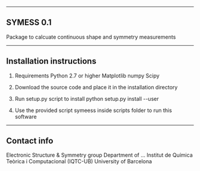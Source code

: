 ---------------------------------------------------------
SYMESS 0.1
---------------------------------------------------------
Package to calcuate continuous shape and symmetry measurements

---------------------------------------------------------
Installation instructions
---------------------------------------------------------
1. Requirements
Python 2.7 or higher
Matplotlib
numpy
Scipy

2. Download the source code and place it in the installation 
directory

3. Run setup.py script to install
python setup.py install --user

4. Use the provided script symeess inside scripts folder to run 
this software

---------------------------------------------------------
Contact info
---------------------------------------------------------
Electronic Structure & Symmetry group
Department of ...
Institut de Química Teòrica i Computacional (IQTC-UB)
University of Barcelona